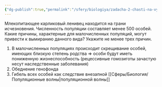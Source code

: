 ```yaml
---
{"dg-publish":true,"permalink":"/sfery/biologiya/zadacha-2-chasti-na-vymiranie-lenivcza/","tags":["Эволюция"]}
---
```


Млекопитающее карликовый ленивец находится на грани исчезновения. Численность популяции составляет менее 500 особей. Какие причины, характерные для малочисленных популяций, могут привести к вымиранию данного вида? Укажите не менее трех причин.

1. В малочисленных популяциях происходит скрещивание особей, имеющих близкую степень родства => особи будут иметь пониженную жизнеспособность (рецессивные гомозиготы зачастую несут наследственные заболевания)
2. Обеднение генофонда 
3. Гибель всех особей как следствие внезапной [[Сферы/Биология/Популяционные волны\|популяционной волны]] 